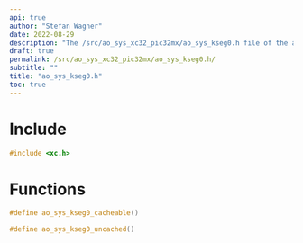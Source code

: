 ```yaml
---
api: true
author: "Stefan Wagner"
date: 2022-08-29
description: "The /src/ao_sys_xc32_pic32mx/ao_sys_kseg0.h file of the ao real-time operating system."
draft: true
permalink: /src/ao_sys_xc32_pic32mx/ao_sys_kseg0.h/
subtitle: ""
title: "ao_sys_kseg0.h"
toc: true
---
```


# Include

```c
#include <xc.h>
```

# Functions

```c
#define ao_sys_kseg0_cacheable()
```

```c
#define ao_sys_kseg0_uncached()
```

